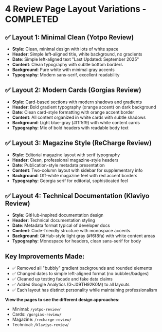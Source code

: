 # 4 Review Page Layout Variations - COMPLETED

## ✅ Layout 1: Minimal Clean (Yotpo Review)
- **Style**: Clean, minimal design with lots of white space
- **Header**: Simple left-aligned title, white background, no gradients
- **Date**: Simple left-aligned text "Last Updated: September 2025"
- **Content**: Clean typography with subtle bottom borders
- **Background**: Pure white with minimal gray accents
- **Typography**: Modern sans-serif, excellent readability

## ✅ Layout 2: Modern Cards (Gorgias Review)
- **Style**: Card-based sections with modern shadows and gradients
- **Header**: Bold gradient typography (orange accent) on dark background
- **Date**: Clean card-style formatting with orange accent border
- **Content**: All content organized in white cards with subtle shadows
- **Background**: Light blue-gray (#f1f5f9) with white content cards
- **Typography**: Mix of bold headers with readable body text

## ✅ Layout 3: Magazine Style (ReCharge Review)
- **Style**: Editorial magazine layout with serif typography
- **Header**: Clean, professional magazine-style headers
- **Date**: Publication-style metadata presentation
- **Content**: Two-column layout with sidebar for supplementary info
- **Background**: Off-white magazine feel with red accent borders
- **Typography**: Georgia serif for editorial, sophisticated feel

## ✅ Layout 4: Technical Documentation (Klaviyo Review)
- **Style**: GitHub-inspired documentation design
- **Header**: Technical documentation styling
- **Date**: Metadata format typical of developer docs
- **Content**: Code-friendly structure with monospace accents
- **Background**: GitHub-style light gray (#f6f8fa) with white content areas
- **Typography**: Monospace for headers, clean sans-serif for body

## Key Improvements Made:
- ✅ Removed all "bubbly" gradient backgrounds and rounded elements
- ✅ Changed dates to simple left-aligned format (no bubbles/badges)
- ✅ Cleaned up testing facade and fake data claims
- ✅ Added Google Analytics (G-J09TH92K0M) to all layouts
- ✅ Each layout has distinct personality while maintaining professionalism

**View the pages to see the different design approaches:**
- Minimal: `/yotpo-review/`
- Cards: `/gorgias-review/`
- Magazine: `/recharge-review/`
- Technical: `/klaviyo-review/`